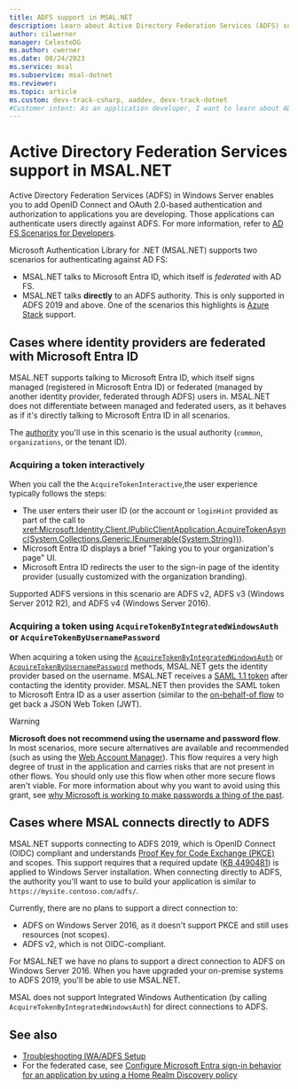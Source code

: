 ```yaml
---
title: ADFS support in MSAL.NET 
description: Learn about Active Directory Federation Services (ADFS) support in the Microsoft Authentication Library for .NET (MSAL.NET).
author: cilwerner
manager: CelesteDG
ms.author: cwerner
ms.date: 08/24/2023
ms.service: msal
ms.subservice: msal-dotnet
ms.reviewer:
ms.topic: article
ms.custom: devx-track-csharp, aaddev, devx-track-dotnet
#Customer intent: As an application developer, I want to learn about AD FS support in MSAL.NET so I can decide if this platform meets my application development needs and requirements.
---
```


# Active Directory Federation Services support in MSAL.NET

Active Directory Federation Services (ADFS) in Windows Server enables you to add OpenID Connect and OAuth 2.0-based authentication and authorization to applications you are developing. Those applications can authenticate users directly against ADFS. For more information, refer to [AD FS Scenarios for Developers](/windows-server/identity/ad-fs/overview/ad-fs-openid-connect-oauth-flows-scenarios).

Microsoft Authentication Library for .NET (MSAL.NET) supports two scenarios for authenticating against AD FS:

- MSAL.NET talks to Microsoft Entra ID, which itself is *federated* with AD FS.
- MSAL.NET talks **directly** to an ADFS authority. This is only supported in ADFS 2019 and above. One of the scenarios this highlights is [Azure Stack](https://azure.microsoft.com/overview/azure-stack/) support.

## Cases where identity providers are federated with Microsoft Entra ID

MSAL.NET supports talking to Microsoft Entra ID, which itself signs managed (registered in Microsoft Entra ID) or federated (managed by another identity provider, federated through ADFS) users in. MSAL.NET does not differentiate between managed and federated users, as it behaves as if it's directly talking to Microsoft Entra ID in all scenarios.

The [authority](/entra/identity-platform/msal-client-applications) you'll use in this scenario is the usual authority (`common`, `organizations`, or the tenant ID).

### Acquiring a token interactively

When you call the the `AcquireTokenInteractive`,the user experience typically follows the steps:

- The user enters their user ID (or the account or `loginHint` provided as part of the call to <xref:Microsoft.Identity.Client.IPublicClientApplication.AcquireTokenAsync(System.Collections.Generic.IEnumerable{System.String})>).
- Microsoft Entra ID displays a brief "Taking you to your organization's page" UI.
- Microsoft Entra ID redirects the user to the sign-in page of the identity provider (usually customized with the organization branding).

Supported ADFS versions in this scenario are ADFS v2, ADFS v3 (Windows Server 2012 R2), and ADFS v4 (Windows Server 2016).

### Acquiring a token using `AcquireTokenByIntegratedWindowsAuth` or `AcquireTokenByUsernamePassword`

When acquiring a token using the [`AcquireTokenByIntegratedWindowsAuth`](xref:Microsoft.Identity.Client.AcquireTokenByIntegratedWindowsAuthParameterBuilder) or [`AcquireTokenByUsernamePassword`](xref:Microsoft.Identity.Client.AcquireTokenByUsernamePasswordParameterBuilder) methods, MSAL.NET gets the identity provider based on the username. MSAL.NET receives a [SAML 1.1 token](/entra/identity/saas-apps/saml-tutorial) after contacting the identity provider. MSAL.NET then provides the SAML token to Microsoft Entra ID as a user assertion (similar to the [on-behalf-of flow](../web-apps-apis/on-behalf-of-flow.md) to get back a JSON Web Token (JWT).

>[!WARNING]
>**Microsoft does not recommend using the username and password flow**. In most scenarios, more secure alternatives are available and recommended (such as using the [Web Account Manager](wam.md)). This flow requires a very high degree of trust in the application and carries risks that are not present in other flows. You should only use this flow when other more secure flows aren't viable. For more information about why you want to avoid using this grant, see [why Microsoft is working to make passwords a thing of the past](https://news.microsoft.com/features/whats-solution-growing-problem-passwords-says-microsoft/).

## Cases where MSAL connects directly to ADFS

MSAL.NET supports connecting to ADFS 2019, which is OpenID Connect (OIDC) compliant and understands [Proof Key for Code Exchange (PKCE)](https://oauth.net/2/pkce/) and scopes. This support requires that a required update ([KB 4490481](https://support.microsoft.com/help/4490481/windows-10-update-kb4490481)) is applied to Windows Server installation. When connecting directly to ADFS, the authority you'll want to use to build your application is similar to `https://mysite.contoso.com/adfs/`.

Currently, there are no plans to support a direct connection to:

- ADFS on Windows Server 2016, as it doesn't support PKCE and still uses resources (not scopes).
- ADFS v2, which is not OIDC-compliant.

For MSAL.NET we have no plans to support a direct connection to ADFS on Windows Server 2016. When you have upgraded your on-premise systems to ADFS 2019, you'll be able to use MSAL.NET.

MSAL does not support Integrated Windows Authentication (by calling `AcquireTokenByIntegratedWindowsAuth`) for direct connections to ADFS.

## See also

- [Troubleshooting IWA/ADFS Setup](/windows-server/identity/ad-fs/troubleshooting/ad-fs-tshoot-iwa)
- For the federated case, see [Configure Microsoft Entra sign-in behavior for an application by using a Home Realm Discovery policy](/entra/identity/enterprise-apps/configure-authentication-for-federated-users-portal)
